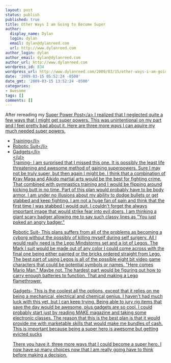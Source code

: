 ```yaml
---
layout: post
status: publish
published: true
title: Other Ways I am Going to Become Super
author:
  display_name: Dylan
  login: dylan
  email: dylan@dylanreed.com
  url: http://www.dylanreed.com
author_login: dylan
author_email: dylan@dylanreed.com
author_url: http://www.dylanreed.com
wordpress_id: 834
wordpress_url: http://www.dylanreed.com/2009/03/15/other-ways-i-am-going-to-become-super-2/
date: '2009-03-15 05:52:24 -0500'
date_gmt: '2009-03-15 13:52:24 -0500'
categories:
- Awesome
tags: []
comments: []
---
```

<p>After rereading my <a href="http:&#47;&#47;www.dylanreed.com&#47;2009&#47;02&#47;25&#47;my-plan-to-become-a-superhero&#47;">Super Power Post<&#47;a> I realized that I neglected quite a few ways that I might get super powers. This was unintentional on my part and I feel pretty bad about it. Here are three more ways I can aquire my much needed super powers.</p>
<ul>
<li>Training<&#47;li>
<li>Robotic Suit<&#47;li>
<li>Gadgets<&#47;li><br />
<&#47;ul><br />
Training- I am surprised that I missed this one. It is possibly the least life threatening and awesome method of gaining superpowers. Sure I may not be truly super, but then again I might be. I think that a combination of Krav Maga and Aikido martial arts would be the best for fighting crime. That combined with gymnastics training and I would be flipping around kicking butt in no time. Part of this plan would probably have to be body armor. I am under no illusions about my ability to dodge bullets or get stabbed and keep fighting. I am not a huge fan of pain and think that the first time I was stabbed I would quit. I couldn't forget the always important image that would strike fear into evil doers. I am thinking a giant scary badger allowing me to say such classy lines as "You just poked an angry badger."</p>
<p>Robotic Suit- This plans suffers from all of the problems as becoming a cyborg without the possibly of killing myself during self surgery. All I would really need is the Lego Mindstorms set and a lot of Legos. The Mark I suit would be made out of any color I could come across with the final one being either painted or the bricks ordered straight from Lego. The best part of using Legos is all of the possible eight bit video game characters that could be potential symbols or names. "Here comes Mario Man." Maybe not. The hardest part would be figuring out how to carry enough batteries to function. That and making a Lego flamethrower.</p>
<p>Gadgets- This is the coolest all the options, except that it relies on me being a mechanical, electrical and chemical genius. I haven't had much luck with this yet, but I can keep trying. Being able to jury rig items that save the day would be awesome, plus gadgets are so cool. I could probably start just by reading MAKE magazine and taking some electronic classes. The reason that this is the best plan is that it would provide me with marketable skills that would make me bundles of cash. This is important because being a super hero is awesome but getting evicted sucks</p>
<p>There you have it, three more ways that I could become a super hero. I now have so many choices now that I am really going have to think before making a decision.</p>

